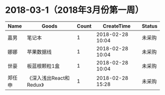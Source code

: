 # 2018-03-1（2018年3月份第一周）
 Name | Goods | Count | CreateTime | Status 
----|------|-----|----|----
 嘉男 | 笔记本 | 1 | 2018-02-28 10:04 | 未采购
 娜娜 | 苹果数据线 | 1 | 2018-02-28 10:04 | 未采购
 世豪 | 板蓝根颗粒1盒 | 1 | 2018-02-28 10:04 | 未采购
 郑任申 | 《深入浅出React和Redux》 | 1 | 2018-02-28 15:28 | 未采购
